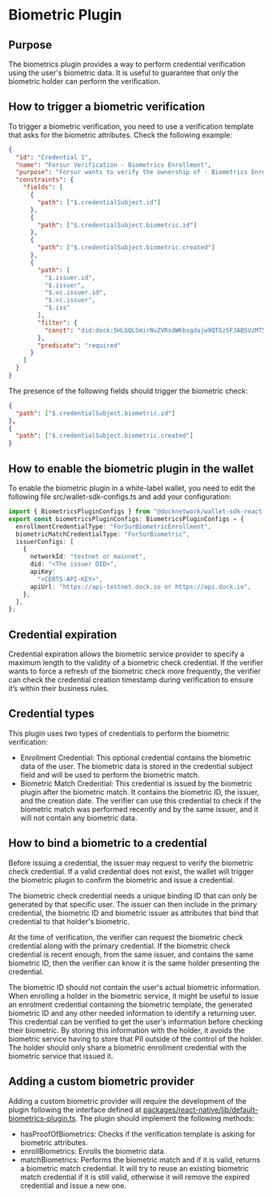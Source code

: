# Biometric Plugin

## Purpose

The biometrics plugin provides a way to perform credential verification using the user's biometric data. It is useful to guarantee that only the biometric holder can perform the verification.

## How to trigger a biometric verification

To trigger a biometric verification, you need to use a verification template that asks for the biometric attributes. Check the following example:

```json
{
  "id": "Credential 1",
  "name": "Forsur Verification - Biometrics Enrollment",
  "purpose": "Forsur wants to verify the ownership of - Biometrics Enrollment and the validity of the Biometrics Credentials.",
  "constraints": {
    "fields": [
      {
        "path": ["$.credentialSubject.id"]
      },
      {
        "path": ["$.credentialSubject.biometric.id"]
      },
      {
        "path": ["$.credentialSubject.biometric.created"]
      },
      {
        "path": [
          "$.issuer.id",
          "$.issuer",
          "$.vc.issuer.id",
          "$.vc.issuer",
          "$.iss"
        ],
        "filter": {
          "const": "did:dock:5HLbQLSmirNuZVRsdWKbsgdajw9QTGzSFJABSVzMT5EBj5sb"
        },
        "predicate": "required"
      }
    ]
  }
}
```

The presence of the following fields should trigger the biometric check:

```json
{
  "path": ["$.credentialSubject.biometric.id"]
},
{
  "path": ["$.credentialSubject.biometric.created"]
}
```

## How to enable the biometric plugin in the wallet

To enable the biometric plugin in a white-label wallet, you need to edit the following file src/wallet-sdk-configs.ts and add your configuration:

```typescript
import { BiometricsPluginConfigs } from "@docknetwork/wallet-sdk-react-native/lib/default-biometrics-plugin";
export const biometricsPluginConfigs: BiometricsPluginConfigs = {
  enrollmentCredentialType: "ForSurBiometricEnrollment",
  biometricMatchCredentialType: "ForSurBiometric",
  issuerConfigs: [
    {
      networkId: "testnet or mainnet",
      did: "<The issuer DID>",
      apiKey:
        "<CERTS-API-KEY>",
      apiUrl: "https://api-testnet.dock.io or https://api.dock.io",
    },
  ],
};

```

## Credential expiration

Credential expiration allows the biometric service provider to specify a maximum length to the validity of a biometric check credential. If the verifier wants to force a refresh of the biometric check more frequently, the verifier can check the credential creation timestamp during verification to ensure it’s within their business rules.

## Credential types

This plugin uses two types of credentials to perform the biometric verification:

* Enrollment Credential: This optional credential contains the biometric data of the user. The biometric data is stored in the credential subject field and will be used to perform the biometric match.
* Biometric Match Credential: This credential is issued by the biometric plugin after the biometric match. It contains the biometric ID, the issuer, and the creation date. The verifier can use this credential to check if the biometric match was performed recently and by the same issuer, and it will not contain any biometric data.

## How to bind a biometric to a credential

Before issuing a credential, the issuer may request to verify the biometric check credential. If a valid credential does not exist, the wallet will trigger the biometric plugin to confirm the biometric and issue a credential.

The biometric check credential needs a unique binding ID that can only be generated by that specific user. The issuer can then include in the primary credential, the biometric ID and biometric issuer as attributes that bind that credential to that holder's biometric.

At the time of verification, the verifier can request the biometric check credential along with the primary credential. If the biometric check credential is recent enough, from the same issuer, and contains the same biometric ID, then the verifier can know it is the same holder presenting the credential.

The biometric ID should not contain the user's actual biometric information. When enrolling a holder in the biometric service, it might be useful to issue an enrolment credential containing the biometric template, the generated biometric ID and any other needed information to identify a returning user. This credential can be verified to get the user's information before checking their biometric. By storing this information with the holder, it avoids the biometric service having to store that PII outside of the control of the holder. The holder should only share a biometric enrollment credential with the biometric service that issued it.

## Adding a custom biometric provider

Adding a custom biometric provider will require the development of the plugin following the interface defined at [packages/react-native/lib/default-biometrics-plugin.ts](https://github.com/docknetwork/react-native-sdk/blob/master/packages/react-native/lib/default-biometrics-plugin.ts). The plugin should implement the following methods:

* hasProofOfBiometrics: Checks if the verification template is asking for biometric attributes.
* enrollBiometrics: Enrolls the biometric data.
* matchBiometrics: Performs the biometric match and if it is valid, returns a biometric match credential. It will try to reuse an existing biometric match credential if it is still valid, otherwise it will remove the expired credential and issue a new one.
